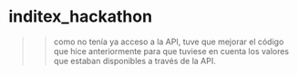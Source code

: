 # inditex_hackathon

>> como no tenía ya acceso a la API, tuve que mejorar el código que hice anteriormente para que tuviese en cuenta los valores que estaban disponibles a través de la API.

